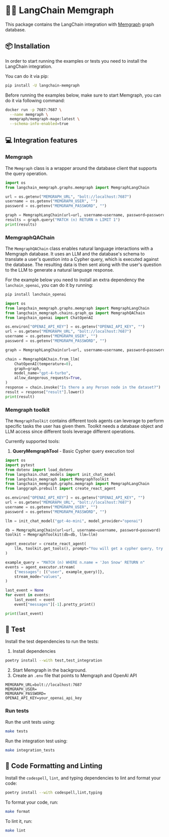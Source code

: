 # 🦜️🔗 LangChain Memgraph

This package contains the LangChain integration with [Memgraph](https://memgraph.com/) graph database.

## 📦 Installation

In order to start running the examples or tests you need to install the LangChain integration.

You can do it via pip:

```bash
pip install -U langchain-memgraph
```

Before running the examples below, make sure to start Memgraph, you can do it via following command:

```bash
docker run -p 7687:7687 \
  --name memgraph \
  memgraph/memgraph-mage:latest \
  --schema-info-enabled=true
```

## 💻 Integration features

### Memgraph

The `Memgraph` class is a wrapper around the database client that supports the
query operation.

```python
import os
from langchain_memgraph.graphs.memgraph import MemgraphLangChain

url = os.getenv("MEMGRAPH_URL", "bolt://localhost:7687")
username = os.getenv("MEMGRAPH_USER", "")
password = os.getenv("MEMGRAPH_PASSWORD", "")

graph = MemgraphLangChain(url=url, username=username, password=password)
results = graph.query("MATCH (n) RETURN n LIMIT 1")
print(results)
```

### MemgraphQAChain

The `MemgraphQAChain` class enables natural language interactions with a Memgraph database.
It uses an LLM and the database's schema to translate a user's question into a Cypher query, which is executed against the database.
The resulting data is then sent along with the user's question to the LLM to generate a natural language response.

For the example below you need to install an extra dependency the `lanchain_openai`, you can do it by running:

```bash
pip install lanchain_openai
```

```python
import os
from langchain_memgraph.graphs.memgraph import MemgraphLangChain
from langchain_memgraph.chains.graph_qa import MemgraphQAChain
from langchain_openai import ChatOpenAI

os.environ["OPENAI_API_KEY"] = os.getenv("OPENAI_API_KEY", "")
url = os.getenv("MEMGRAPH_URL", "bolt://localhost:7687")
username = os.getenv("MEMGRAPH_USER", "")
password = os.getenv("MEMGRAPH_PASSWORD", "")

graph = MemgraphLangChain(url=url, username=username, password=password, refresh_schema=False)

chain = MemgraphQAChain.from_llm(
    ChatOpenAI(temperature=0),
    graph=graph,
    model_name="gpt-4-turbo",
    allow_dangerous_requests=True,
)
response = chain.invoke("Is there a any Person node in the dataset?")
result = response["result"].lower()
print(result)
```

### Memgraph toolkit

The `MemgraphToolkit` contains different tools agents can leverage to perform specific tasks the user has given them. Toolkit
needs a database object and LLM access since different tools leverage different operations.

Currently supported tools:

1. **QueryMemgraphTool** - Basic Cypher query execution tool

```python
import os
import pytest
from dotenv import load_dotenv
from langchain.chat_models import init_chat_model
from langchain_memgraph import MemgraphToolkit
from langchain_memgraph.graphs.memgraph import MemgraphLangChain
from langgraph.prebuilt import create_react_agent

os.environ["OPENAI_API_KEY"] = os.getenv("OPENAI_API_KEY", "")
url = os.getenv("MEMGRAPH_URL", "bolt://localhost:7687")
username = os.getenv("MEMGRAPH_USER", "")
password = os.getenv("MEMGRAPH_PASSWORD", "")

llm = init_chat_model("gpt-4o-mini", model_provider="openai")

db = MemgraphLangChain(url=url, username=username, password=password)
toolkit = MemgraphToolkit(db=db, llm=llm)

agent_executor = create_react_agent(
    llm, toolkit.get_tools(), prompt="You will get a cypher query, try to execute it on the Memgraph database."
)

example_query = "MATCH (n) WHERE n.name = 'Jon Snow' RETURN n"
events = agent_executor.stream(
    {"messages": [("user", example_query)]},
    stream_mode="values",
)

last_event = None
for event in events:
    last_event = event
    event["messages"][-1].pretty_print()

print(last_event)

```

## 🧪 Test

Install the test dependencies to run the tests:

1. Install dependencies

```bash
poetry install --with test,test_integration
```

2. Start Memgraph in the background.
3. Create an `.env` file that points to Memgraph and OpenAI API

```
MEMGRAPH_URL=bolt://localhost:7687
MEMGRAPH_USER=
MEMGRAPH_PASSWORD=
OPENAI_API_KEY=your_openai_api_key
```

### Run tests

Run the unit tests using:

```bash
make tests
```

Run the integration test using:

```bash
make integration_tests
```

## 🧹 Code Formatting and Linting

Install the `codespell`, `lint`, and typing dependencies to lint and format your code:

```bash
poetry install --with codespell,lint,typing
```

To format your code, run:

```bash
make format
```

To lint it, run:

```bash
make lint
```
